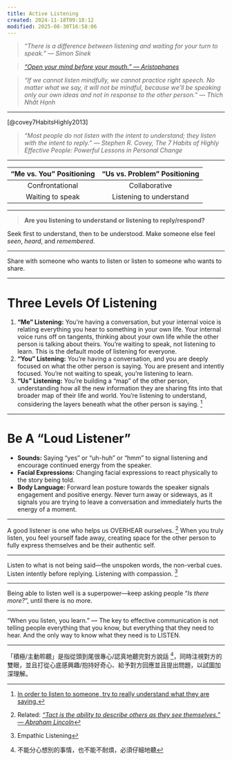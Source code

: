 ```yaml
---
title: Active Listening
created: 2024-11-18T09:18:12
modified: 2025-08-30T16:58:06
---
```


> _“There is a difference between listening and waiting for your turn to speak.” — Simon Sinek_

> _[“Open your mind before your mouth.” — Aristophanes](https://www.goodreads.com/quotes/712935-open-your-mind-before-your-mouth)_

> _“If we cannot listen mindfully, we cannot practice right speech. No matter what we say, it will not be mindful, because we’ll be speaking only our own ideas and not in response to the other person.” — Thích Nhất Hạnh_

---

[@covey7HabitsHighly2013]

> _“Most people do not listen with the intent to understand; they listen with the intent to reply.” — Stephen R. Covey, The 7 Habits of Highly Effective People: Powerful Lessons in Personal Change_

---

| “Me vs. You” Positioning | “Us vs. Problem” Positioning |
| :----------------------: | :--------------------------: |
|     Confrontational      |        Collaborative         |
|     Waiting to speak     |   Listening to understand    |

---

> **Are you listening to understand or listening to reply/respond?**

Seek first to understand, then to be understood. Make someone else feel _seen_, _heard_, and _remembered_.

---

Share with someone who wants to listen or listen to someone who wants to share.

---

# Three Levels Of Listening

1. **“Me” Listening:** You’re having a conversation, but your internal voice is relating everything you hear to something in your own life. Your internal voice runs off on tangents, thinking about your own life while the other person is talking about theirs. You’re waiting to speak, not listening to learn. This is the default mode of listening for everyone.
2. **“You” Listening:** You’re having a conversation, and you are deeply focused on what the other person is saying. You are present and intently focused. You’re not waiting to speak, you’re listening to learn.
3. **“Us” Listening:** You’re building a “map” of the other person, understanding how all the new information they are sharing fits into that broader map of their life and world. You’re listening to understand, considering the layers beneath what the other person is saying. [^1]

---

# Be A “Loud Listener”

* **Sounds:** Saying “yes” or “uh-huh” or “hmm” to signal listening and encourage continued energy from the speaker.
* **Facial Expressions:** Changing facial expressions to react physically to the story being told.
* **Body Language:** Forward lean posture towards the speaker signals engagement and positive energy. Never turn away or sideways, as it signals you are trying to leave a conversation and immediately hurts the energy of a moment.

---

A good listener is one who helps us OVERHEAR ourselves. [^2] When you truly listen, you feel yourself fade away, creating space for the other person to fully express themselves and be their authentic self.

---

Listen to what is not being said—the unspoken words, the non-verbal cues. Listen intently before replying. Listening with compassion. [^3]

---

Being able to listen well is a superpower—keep asking people “_Is there more?_”, until there is no more.

---

“When you listen, you learn.” — The key to effective communication is not telling people everything that you know, but everything that they need to hear. And the only way to know what they need is to LISTEN.

---

「積極/主動聆聽」是指從頭到尾很專心/認真地聽完對方說話 [^4]，同時注視對方的雙眼，並且打從心底感興趣/抱持好奇心、給予對方回應並且提出問題，以試圖加深理解。

[^1]: [In order to listen to someone, try to really understand what they are saying.](https://mariandrew.substack.com/p/100-things-i-know)
[^2]: Related: _[“Tact is the ability to describe others as they see themselves.” — Abraham Lincoln](https://www.brainyquote.com/quotes/abraham_lincoln_100036)_
[^3]: Empathic Listening
[^4]: 不能分心想別的事情，也不能不耐煩，必須仔細地聽
